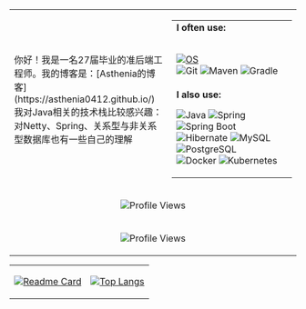 <table width="100%"  style="margin-left: auto; margin-right: auto;">
    <tr>
        <td width="55%">
      你好！我是一名27届毕业的准后端工程师。我的博客是：[Asthenia的博客](https://asthenia0412.github.io/)<br>
      我对Java相关的技术栈比较感兴趣：对Netty、Spring、关系型与非关系型数据库也有一些自己的理解<br>
    	</td>
        <td width="45%">
            <table>
                <tr>
                    <td><strong>I often use:<br></strong>
 <br>

[![OS](https://img.shields.io/badge/OS-Windows-informational?style=flat-square&logo=windows&logoColor=white)](https://en.wikipedia.org/wiki/Windows)<br>
![Git](https://img.shields.io/badge/-Git-%23F05032?style=flat-square&logo=git&logoColor=%23ffffff)
![Maven](https://img.shields.io/badge/-Maven-C71A36?style=flat-square&logo=apache-maven&logoColor=white)
![Gradle](https://img.shields.io/badge/-Gradle-02303A?style=flat-square&logo=gradle&logoColor=white)
</td>
</tr>
<tr>
<td><strong>I also use:<br></strong>

![Java](https://img.shields.io/badge/-Java-007396?style=flat-square&logo=java&logoColor=ffffff)
![Spring](https://img.shields.io/badge/-Spring-6DB33F?style=flat-square&logo=spring&logoColor=white)
![Spring Boot](https://img.shields.io/badge/-Spring_Boot-6DB33F?style=flat-square&logo=spring-boot&logoColor=white) <br>
![Hibernate](https://img.shields.io/badge/-Hibernate-59666C?style=flat-square&logo=hibernate&logoColor=white)
![MySQL](https://img.shields.io/badge/-MySQL-4479A1?style=flat-square&logo=mysql&logoColor=white)
![PostgreSQL](https://img.shields.io/badge/-PostgreSQL-336791?style=flat-square&logo=postgresql&logoColor=white) <br>
![Docker](https://img.shields.io/badge/-Docker-2496ED?style=flat-square&logo=docker&logoColor=white)
![Kubernetes](https://img.shields.io/badge/-Kubernetes-326CE5?style=flat-square&logo=kubernetes&logoColor=white)
</td>
</tr>
</table>
</td>
</tr>
<tr>
<td colspan="2" align="center" border="0">

![Profile Views](https://count.getloli.com/get/@Asthenia0412?theme=rule34)
</td>
    </tr>
    <tr>
    <td colspan="2" align="center" border="0">

![Profile Views](https://komarev.com/ghpvc/?username=Asthenia0412)

</td>
</tr>

</table>
<table>
    <tr>
        <td>

[![Readme Card](https://github-readme-stats.vercel.app/api?username=Asthenia0412&show_icons=true&title_color=blue&icon_color=ac4ef7f&text_color=blue&bg_color=0,fbefc4,fba9ae)](https://github.com/anuraghazra/github-readme-stats) 
        </td>
        <td>

[![Top Langs](https://github-readme-stats.vercel.app/api/top-langs/?username=Asthenia0412&layout=compact&exclude_repo=LyFive.github.io&title_color=blue&icon_color=bb2acf&text_color=blue&bg_color=0,fbefc4,fba9ae)](https://github.com/anuraghazra/github-readme-stats)
        </td>
    </tr>
</table>

